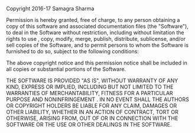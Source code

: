Copyright 2016-17 Samagra Sharma

Permission is hereby granted, free of charge, to any person obtaining a copy
of this software and associated documentation files (the "Software"), to
 deal in the Software without restriction, including without limitation the rights to use
 , copy, modify, merge, publish, distribute, sublicense, and/or sell copies of the Software, and to
  permit persons to whom the Software is furnished to do so, subject to the following conditions:

The above copyright notice and this permission notice shall be included in all copies or substantial portions 
of the Software.

THE SOFTWARE IS PROVIDED "AS IS", WITHOUT WARRANTY OF ANY KIND, EXPRESS OR IMPLIED, INCLUDING 
BUT NOT LIMITED TO THE WARRANTIES OF MERCHANTABILITY, FITNESS FOR A PARTICULAR PURPOSE AND NONINFRINGEMENT
. IN NO EVENT SHALL THE AUTHORS OR COPYRIGHT HOLDERS BE LIABLE FOR ANY CLAIM, DAMAGES OR 
OTHER LIABILITY, WHETHER IN AN ACTION OF CONTRACT, TORT OR OTHERWISE, ARISING 
FROM, OUT OF OR IN CONNECTION WITH THE SOFTWARE OR THE USE OR OTHER DEALINGS IN THE SOFTWARE.